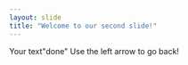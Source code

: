 ```yaml
---
layout: slide
title: "Welcome to our second slide!"
---
```

Your text"done"
Use the left arrow to go back!
